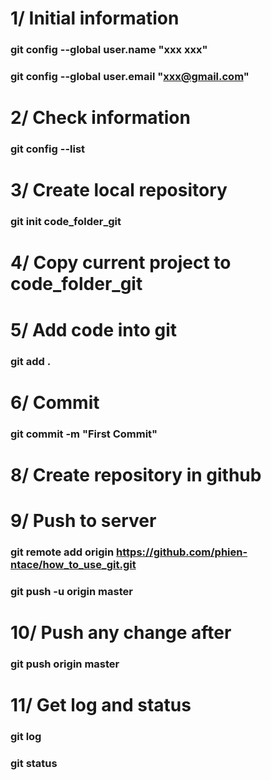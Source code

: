 # 1/ Initial information
### git config --global user.name "xxx xxx"
### git config --global user.email "xxx@gmail.com"

# 2/ Check information
### git config --list

# 3/ Create local repository
### git init code_folder_git

# 4/ Copy current project to code_folder_git

# 5/ Add code into git
### git add .

# 6/ Commit
### git commit -m "First Commit"


# 8/ Create repository in github

# 9/ Push to server
### git remote add origin https://github.com/phien-ntace/how_to_use_git.git
### git push -u origin master

# 10/ Push any change after
### git push origin master

# 11/ Get log and status
### git log
### git status
